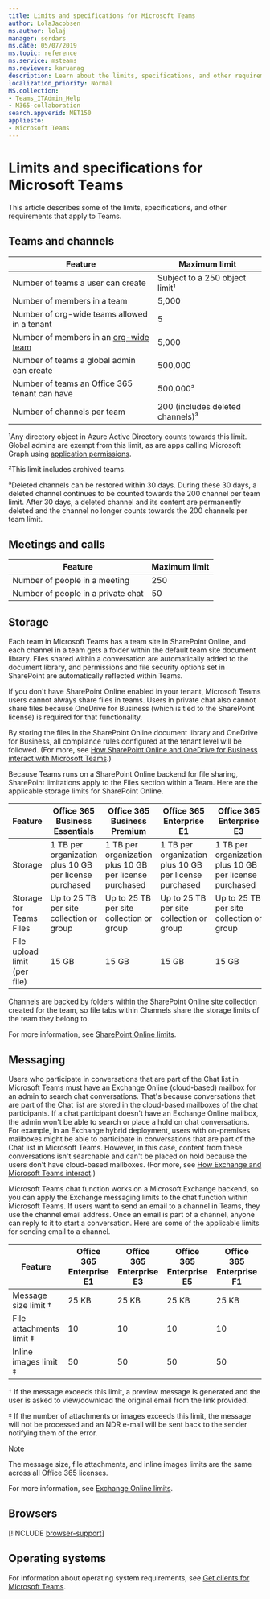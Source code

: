 ```yaml
---
title: Limits and specifications for Microsoft Teams
author: LolaJacobsen
ms.author: lolaj
manager: serdars
ms.date: 05/07/2019
ms.topic: reference
ms.service: msteams
ms.reviewer: karuanag
description: Learn about the limits, specifications, and other requirements that apply to Microsoft Teams.
localization_priority: Normal
MS.collection: 
- Teams_ITAdmin_Help
- M365-collaboration
search.appverid: MET150
appliesto: 
- Microsoft Teams
---
```


# Limits and specifications for Microsoft Teams

This article describes some of the limits, specifications, and other requirements that apply to Teams.

## Teams and channels 

|Feature    | Maximum limit |
|-----------|---------------|
|Number of teams a user can create | Subject to a 250 object limit&sup1;         |
|Number of members in a team | 5,000       |
|Number of org-wide teams allowed in a tenant | 5     |
|Number of members in an [org-wide team](create-an-org-wide-team.md) | 5,000       |
|Number of teams a global admin can create        |  500,000   |
|Number of teams an Office 365 tenant can have    | 500,000&sup2;     |
|Number of channels per team    | 200 (includes deleted channels)&sup3;         |

&sup1;Any directory object in Azure Active Directory counts towards this limit. Global admins are exempt from this limit, as are apps calling Microsoft Graph using [application permissions](https://docs.microsoft.com/graph/permissions-reference).

&sup2;This limit includes archived teams.

&sup3;Deleted channels can be restored within 30 days. During these 30 days, a deleted channel continues to be counted towards the 200 channel per team limit. After 30 days, a deleted channel and its content are permanently deleted and the channel no longer counts towards the 200 channels per team limit.

## Meetings and calls 

|Feature     | Maximum limit |
|------------|---------------|
|Number of people in a meeting  | 250    |
|Number of people in a private chat  | 50    |

## Storage

Each team in Microsoft Teams has a team site in SharePoint Online, and each channel in a team gets a folder within the default team site document library. Files shared within a conversation are automatically added to the document library, and permissions and file security options set in SharePoint are automatically reflected within Teams.

If you don't have SharePoint Online enabled in your tenant, Microsoft Teams users cannot always share files in teams. Users in private chat also cannot share files because OneDrive for Business (which is tied to the SharePoint license) is required for that functionality.

By storing the files in the SharePoint Online document library and OneDrive for Business, all compliance rules configured at the tenant level will be followed. (For more, see [How SharePoint Online and OneDrive for Business interact with Microsoft Teams](sharepoint-onedrive-interact.md).)

Because Teams runs on a SharePoint Online backend for file sharing, SharePoint limitations apply to the Files section within a Team. Here are the applicable storage limits for SharePoint Online.

|Feature                 |Office 365 Business Essentials  |Office 365 Business Premium   |Office 365 Enterprise E1  |Office 365 Enterprise E3  |Office 365 Enterprise E5  |Office 365 Enterprise F1  |
|------------------------|---------|---------|---------|---------|---------|---------|
|Storage                 |1 TB per organization plus 10 GB per license purchased  |1 TB per organization plus 10 GB per license purchased  |1 TB per organization plus 10 GB per license purchased   |1 TB per organization plus 10 GB per license purchased |1 TB per organization plus 10 GB per license purchased  |1 TB per organization           |
|Storage for Teams Files |Up to 25 TB per site collection or group |Up to 25 TB per site collection or group |Up to 25 TB per site collection or group |Up to 25 TB per site collection or group |Up to 25 TB per site collection or group |Up to 25 TB per site collection or group |
|File upload limit  (per file)    |15 GB    |15 GB    |15 GB    |15 GB    |15 GB    |15 GB    |

Channels are backed by folders within the SharePoint Online site collection created for the team, so file tabs within Channels share the storage limits of the team they belong to.

For more information, see [SharePoint Online limits](https://support.office.com/article/SharePoint-Online-limits-8f34ff47-b749-408b-abc0-b605e1f6d498).

## Messaging

Users who participate in conversations that are part of the Chat list in Microsoft Teams must have an Exchange Online (cloud-based) mailbox for an admin to search chat conversations. That's because conversations that are part of the Chat list are stored in the cloud-based mailboxes of the chat participants. If a chat participant doesn't have an Exchange Online mailbox, the admin won't be able to search or place a hold on chat conversations. For example, in an Exchange hybrid deployment, users with on-premises mailboxes might be able to participate in conversations that are part of the Chat list in Microsoft Teams. However, in this case, content from these conversations isn't searchable and can't be placed on hold because the users don't have cloud-based mailboxes. (For more, see [How Exchange and Microsoft Teams interact](exchange-teams-interact.md).)

Microsoft Teams chat function works on a Microsoft Exchange backend, so you can apply the Exchange messaging limits to the chat function within Microsoft Teams. If users want to send an email to a channel in Teams, they use the channel email address. Once an email is part of a channel, anyone can reply to it to start a conversation. Here are some of the applicable limits for sending email to a channel. 

|Feature  |Office 365 Enterprise E1  |Office 365 Enterprise E3  |Office 365 Enterprise E5  |Office 365 Enterprise F1  |
|---------|---------|---------|---------|---------|
|Message size limit &dagger;  |25 KB   |25 KB   |25 KB   |25 KB   |
|File attachments limit &Dagger;  |10     |10     |10     |10    |
|Inline images limit &Dagger; |50   |50   |50   |50   |

&dagger; If the message exceeds this limit, a preview message is generated and the user is asked to view/download the original email from the link provided.

&Dagger; If the number of attachments or images exceeds this limit, the message will not be processed and an NDR e-mail will be sent back to the sender notifying them of the error.

> [!NOTE]
> The message size, file attachments, and inline images limits are the same across all Office 365 licenses.

For more information, see [Exchange Online limits](https://technet.microsoft.com/library/exchange-online-limits.aspx).

## Browsers

[!INCLUDE [browser-support](includes/browser-support.md)]

## Operating systems

For information about operating system requirements, see [Get clients for Microsoft Teams](get-clients.md).
